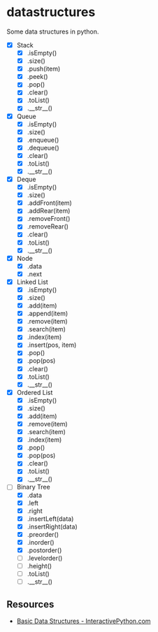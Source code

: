 # datastructures

Some data structures in python.

- [x] Stack
  - [x] .isEmpty()
  - [x] .size()
  - [x] .push(item)
  - [x] .peek()
  - [x] .pop()
  - [x] .clear()
  - [x] .toList()
  - [x] .\_\_str\_\_()
- [x] Queue
  - [x] .isEmpty()
  - [x] .size()
  - [x] .enqueue()
  - [x] .dequeue()
  - [x] .clear()
  - [x] .toList()
  - [x] .\_\_str\_\_()
- [x] Deque
  - [x] .isEmpty()
  - [x] .size()
  - [x] .addFront(item)
  - [x] .addRear(item)
  - [x] .removeFront()
  - [x] .removeRear()
  - [x] .clear()
  - [x] .toList()
  - [x] .\_\_str\_\_()
- [x] Node
  - [x] .data
  - [x] .next
- [x] Linked List
  - [x] .isEmpty()
  - [x] .size()
  - [x] .add(item)
  - [x] .append(item)
  - [x] .remove(item)
  - [x] .search(item)
  - [x] .index(item)
  - [x] .insert(pos, item)
  - [x] .pop()
  - [x] .pop(pos)
  - [x] .clear()
  - [x] .toList()
  - [x] .\_\_str\_\_()
- [x] Ordered List
  - [x] .isEmpty()
  - [x] .size()
  - [x] .add(item)
  - [x] .remove(item)
  - [x] .search(item)
  - [x] .index(item)
  - [x] .pop()
  - [x] .pop(pos)
  - [x] .clear()
  - [x] .toList()
  - [x] .\_\_str\_\_()
- [ ] Binary Tree
  - [x] .data
  - [x] .left
  - [x] .right
  - [x] .insertLeft(data)
  - [x] .insertRight(data)
  - [x] .preorder()
  - [x] .inorder()
  - [x] .postorder()
  - [ ] .levelorder()
  - [ ] .height()
  - [ ] .toList()
  - [ ] .\_\_str\_\_()

## Resources

- [Basic Data Structures - InteractivePython.com](http://interactivepython.org/courselib/static/pythonds/BasicDS/toctree.html)